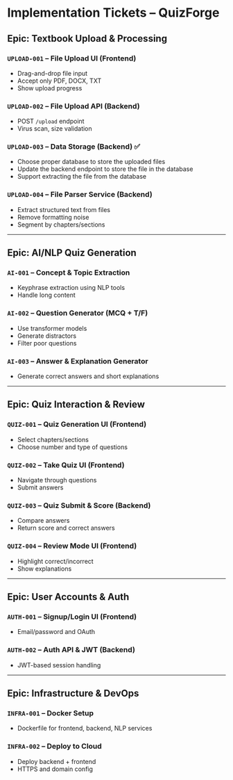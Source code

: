# Implementation Tickets – QuizForge

## Epic: Textbook Upload & Processing

### `UPLOAD-001` – File Upload UI (Frontend)
- Drag-and-drop file input
- Accept only PDF, DOCX, TXT
- Show upload progress

### `UPLOAD-002` – File Upload API (Backend)
- POST `/upload` endpoint
- Virus scan, size validation

### `UPLOAD-003` – Data Storage (Backend) ✅
- Choose proper database to store the uploaded files
- Update the backend endpoint to store the file in the database
- Support extracting the file from the database

### `UPLOAD-004` – File Parser Service (Backend)
- Extract structured text from files
- Remove formatting noise
- Segment by chapters/sections

---

## Epic: AI/NLP Quiz Generation

### `AI-001` – Concept & Topic Extraction
- Keyphrase extraction using NLP tools
- Handle long content

### `AI-002` – Question Generator (MCQ + T/F)
- Use transformer models
- Generate distractors
- Filter poor questions

### `AI-003` – Answer & Explanation Generator
- Generate correct answers and short explanations

---

## Epic: Quiz Interaction & Review

### `QUIZ-001` – Quiz Generation UI (Frontend)
- Select chapters/sections
- Choose number and type of questions

### `QUIZ-002` – Take Quiz UI (Frontend)
- Navigate through questions
- Submit answers

### `QUIZ-003` – Quiz Submit & Score (Backend)
- Compare answers
- Return score and correct answers

### `QUIZ-004` – Review Mode UI (Frontend)
- Highlight correct/incorrect
- Show explanations

---

## Epic: User Accounts & Auth

### `AUTH-001` – Signup/Login UI (Frontend)
- Email/password and OAuth

### `AUTH-002` – Auth API & JWT (Backend)
- JWT-based session handling

---

## Epic: Infrastructure & DevOps

### `INFRA-001` – Docker Setup
- Dockerfile for frontend, backend, NLP services

### `INFRA-002` – Deploy to Cloud
- Deploy backend + frontend
- HTTPS and domain config
